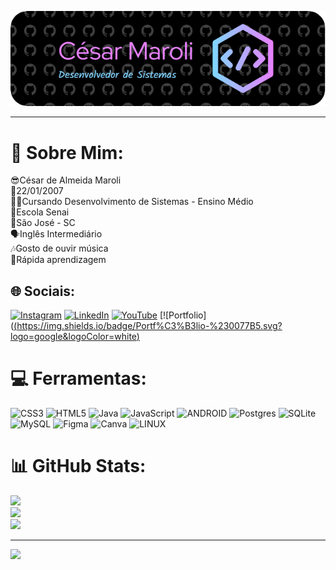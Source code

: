 <div align="center">
  
![Header](./github-header-image.png)

</div>

------------------------------------------------------------------------------------------------------------------------------------------------------------------

# 💫 Sobre Mim:
😎César de Almeida Maroli<br>👶22/01/2007<br>👨‍💻Cursando Desenvolvimento de Sistemas - Ensino Médio<br>🏫Escola Senai<br>🚩São José - SC<br>🗣Inglês Intermediário<br>🎶Gosto de ouvir música<br>🧠Rápida aprendizagem


## 🌐 Sociais:
[![Instagram](https://img.shields.io/badge/Instagram-%23E4405F.svg?logo=Instagram&logoColor=white)](https://instagram.com/https://www.secure.instagram.com/cesar.maroli/) [![LinkedIn](https://img.shields.io/badge/LinkedIn-%230077B5.svg?logo=linkedin&logoColor=white)](https://linkedin.com/in/https://www.linkedin.com/in/c%C3%A9sar-de-almeida-maroli-b20850269/) [![YouTube](https://img.shields.io/badge/YouTube-%23FF0000.svg?logo=YouTube&logoColor=white)](https://youtube.com/@https://www.youtube.com/channel/UCbMDu6v9cILlEmU7Gi85zxQ) [![Portfolio]([(https://img.shields.io/badge/Portf%C3%B3lio-%230077B5.svg?logo=google&logoColor=white)](https://sites.google.com/view/csar-maroli/p%C3%A1gina-inicial/)

# 💻 Ferramentas:
![CSS3](https://img.shields.io/badge/css3-%231572B6.svg?style=for-the-badge&logo=css3&logoColor=white) ![HTML5](https://img.shields.io/badge/html5-%23E34F26.svg?style=for-the-badge&logo=html5&logoColor=white) ![Java](https://img.shields.io/badge/java-%23ED8B00.svg?style=for-the-badge&logo=java&logoColor=white) ![JavaScript](https://img.shields.io/badge/javascript-%23323330.svg?style=for-the-badge&logo=javascript&logoColor=%23F7DF1E) ![ANDROID](https://img.shields.io/badge/android-%2320232a.svg?style=for-the-badge&logo=android&logoColor=%a4c639) ![Postgres](https://img.shields.io/badge/postgres-%23316192.svg?style=for-the-badge&logo=postgresql&logoColor=white) ![SQLite](https://img.shields.io/badge/sqlite-%2307405e.svg?style=for-the-badge&logo=sqlite&logoColor=white) ![MySQL](https://img.shields.io/badge/mysql-%2300f.svg?style=for-the-badge&logo=mysql&logoColor=white) 	![Figma](https://img.shields.io/badge/figma-%23F24E1E.svg?style=for-the-badge&logo=figma&logoColor=white) ![Canva](https://img.shields.io/badge/Canva-%2300C4CC.svg?style=for-the-badge&logo=Canva&logoColor=white) ![LINUX](https://img.shields.io/badge/Linux-FCC624?style=for-the-badge&logo=linux&logoColor=black)
# 📊 GitHub Stats:
![](https://github-readme-stats.vercel.app/api?username=CSR-Maroli&theme=radical&hide_border=false&include_all_commits=false&count_private=false)<br/>
![](https://github-readme-streak-stats.herokuapp.com/?user=CSR-Maroli&theme=radical&hide_border=false)<br/>
![](https://github-readme-stats.vercel.app/api/top-langs/?username=CSR-Maroli&theme=radical&hide_border=false&include_all_commits=false&count_private=false&layout=compact)

---
[![](https://visitcount.itsvg.in/api?id=CSR-Maroli&icon=0&color=0)](https://visitcount.itsvg.in)

<!-- Proudly created with GPRM ( https://gprm.itsvg.in ) -->
